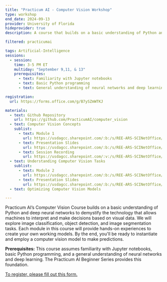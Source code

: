 ```yaml
---
title: "Practicum AI - Computer Vision Workshop"
type: workshop
end_date: 2024-09-13 
provider: University of Florida
hideprovider: true
description: A course that builds on a basic understanding of Python and deep neural networks to demystify the technology that allows machines to interpret and make decisions based on visual data.

filtered: practicumai

tags: Artificial-Intelligence
sessions: 
  - session:
    time: 3-5 PM ET
    multiday: "September 9,11, & 13"
    prerequisites:
      - text: Familiarity with Jupyter notebooks
      - text: Basic Python programming
      - text: General understanding of neural networks and deep learning

registration: 
  url: https://forms.office.com/g/B7ySZmWTKJ

materials:
  - text: Github Repository
    url: https://github.com/PracticumAI/computer_vision
  - text: Computer Vision Concepts
    sublist:
      - text: Module 1
        url: https://usdagcc.sharepoint.com/:b:/s/REE-ARS-SCINetOffice/EUc6w3V_mKpErUVQDYVkQ60BjrRwSWwZz3n_Uvt4D3aUsw?e=DkMfeR
      - text: Presentation Slides
        url: https://usdagcc.sharepoint.com/:b:/s/REE-ARS-SCINetOffice/EXtkc8cxMTxNh6wfz9aXlWsBlNtwQGZF_2XTCBzYBiuEPA?e=rhgAZQ
      - text: Session Recording
        url: https://usdagcc.sharepoint.com/:v:/s/REE-ARS-SCINetOffice/EZT2CoCG9odNjOOsrgOhg6QBT73lGRvQVvHj5z_XDOVSnA?e=4fQe8T
  - text: Understanding Computer Vision Tasks
    sublist: 
      - text: Module 2
        url: https://usdagcc.sharepoint.com/:b:/s/REE-ARS-SCINetOffice/EVhurrN1NL5BihVQ_3WO8JQBAfa0YPylcSZekLl2jmiHIQ?e=CQflc1
      - text: Presentation Slides
        url: https://usdagcc.sharepoint.com/:b:/s/REE-ARS-SCINetOffice/EcBso6bOkfxOmreo_cczyE4BhKuAXP55NcnZ5nCVjgnwDA?e=aIeelt
  - text: Optimizing Computer Vision Models

---
```


Practicum AI’s Computer Vision Course builds on a basic understanding of Python and deep neural networks to demystify the technology that allows machines to interpret and make decisions based on visual data.<!--excerpt--> We will explore image classification, object detection, and image segmentation tasks. Each module in this course will provide hands-on experiences to create your own working models. By the end, you'll be ready to instantiate and employ a computer vision model to make predictions.

**Prerequisites:** This course assumes familiarity with Jupyter notebooks, basic Python programming, and a general understanding of neural networks and deep learning. The Practicum AI Beginner Series provides this foundation. 

[To register, please fill out this form.](https://forms.office.com/g/B7ySZmWTKJ)
